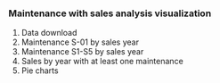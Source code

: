 ### Maintenance with sales analysis visualization

<ol>
<li>Data download</li>
<li>Maintenance S-01 by sales year</li>
<li>Maintenance S1-S5 by sales year</li>
<li>Sales by year with at least one maintenance</li>
<li>Pie charts</li>
</ol>
